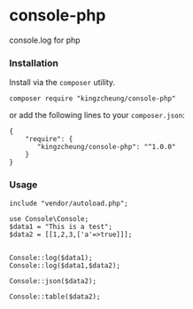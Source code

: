 # console-php
console.log for php

### Installation

Install via the `composer` utility.
```
composer require "kingzcheung/console-php"
```
or add the following lines to your `composer.json`:

```
{
    "require": {
       "kingzcheung/console-php": "^1.0.0"
    }
}
```

### Usage

```
include "vendor/autoload.php";

use Console\Console;
$data1 = "This is a test";
$data2 = [[1,2,3,['a'=>true]]];


Console::log($data1);
Console::log($data1,$data2);

Console::json($data2);

Console::table($data2);
```
